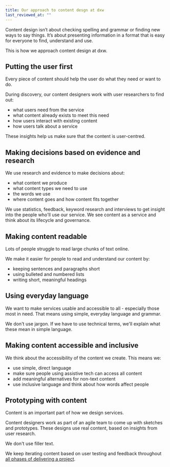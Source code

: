 ```yaml
---
title: Our approach to content desgn at dxw
last_reviewed_at: ""
---
```


Content design isn’t about checking spelling and grammar or finding new ways to say things. It’s about presenting information in a format that is easy for everyone to find, understand and use.

This is how we approach content design at dxw.

## Putting the user first

Every piece of content should help the user do what they need or want to do.

During discovery, our content designers work with user researchers to find out:

* what users need from the service
* what content already exists to meet this need
* how users interact with existing content
* how users talk about a service

These insights help us make sure that the content is user-centred.

## Making decisions based on evidence and research

We use research and evidence to make decisions about:

* what content we produce
* what content types we need to use
* the words we use
* where content goes and how content fits together

We use statistics, feedback, keyword research and interviews to get insight into the people who'll use our service. We see content as a service and think about its lifecycle and governance.

## Making content readable

Lots of people struggle to read large chunks of text online.

We make it easier for people to read and understand our content by:

* keeping sentences and paragraphs short
* using bulleted and numbered lists
* writing short, meaningful headings

## Using everyday language

We want to make services usable and accessible to all - especially those most in need. That means using simple, everyday language and grammar.

We don't use jargon. If we have to use technical terms, we'll explain what these mean in simple language.

## Making content accessible and inclusive

We think about the accessibility of the content we create. This means we:

* use simple, direct language
* make sure people using assistive tech can access all content
* add meaningful alternatives for non-text content
* use inclusive language and think about how words affect people

## Prototyping with content

Content is an important part of how we design services.

Content designers work as part of an agile team to come up with sketches and prototypes. These designs use real content, based on insights from user research.

We don't use filler text.

We keep iterating content based on user testing and feedback throughout [all phases of delivering a project](/work-we-do/how-we-deliver-work/agile-delivery-phases/).
